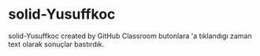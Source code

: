 # solid-Yusuffkoc
solid-Yusuffkoc created by GitHub Classroom
butonlara 'a tıklandıgı zaman text olarak sonuçlar bastırdık.
